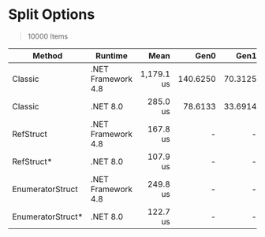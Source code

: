 # Split Options

> 10000 Items

| Method           | Runtime            | Mean       | Gen0     | Gen1    | Gen2    | Allocated |
|------------------|------------------- |-----------:|---------:|--------:|--------:|----------:|
| Classic          | .NET Framework 4.8 | 1,179.1 us | 140.6250 | 70.3125 | 70.3125 |  721536 B |
| Classic          | .NET 8.0           |   285.0 us |  78.6133 | 33.6914 |       - |  400024 B |
| RefStruct        | .NET Framework 4.8 |   167.8 us |        - |       - |       - |         - |
| RefStruct*       | .NET 8.0           |   107.9 us |        - |       - |       - |         - |
| EnumeratorStruct | .NET Framework 4.8 |   249.8 us |        - |       - |       - |      44 B |
| EnumeratorStruct*| .NET 8.0           |   122.7 us |        - |       - |       - |      40 B |